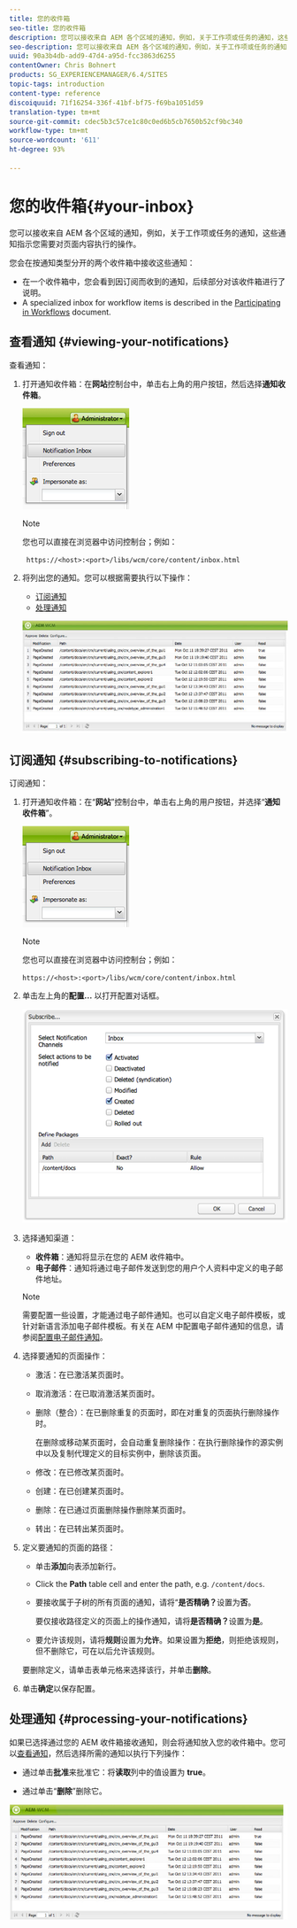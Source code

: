 ```yaml
---
title: 您的收件箱
seo-title: 您的收件箱
description: 您可以接收来自 AEM 各个区域的通知，例如，关于工作项或任务的通知，这些通知指示您需要对页面内容执行的操作。
seo-description: 您可以接收来自 AEM 各个区域的通知，例如，关于工作项或任务的通知，这些通知指示您需要对页面内容执行的操作。
uuid: 90a3b4db-add9-47d4-a95d-fcc3863d6255
contentOwner: Chris Bohnert
products: SG_EXPERIENCEMANAGER/6.4/SITES
topic-tags: introduction
content-type: reference
discoiquuid: 71f16254-336f-41bf-bf75-f69ba1051d59
translation-type: tm+mt
source-git-commit: cdec5b3c57ce1c80c0ed6b5cb7650b52cf9bc340
workflow-type: tm+mt
source-wordcount: '611'
ht-degree: 93%

---
```



# 您的收件箱{#your-inbox}

您可以接收来自 AEM 各个区域的通知，例如，关于工作项或任务的通知，这些通知指示您需要对页面内容执行的操作。

您会在按通知类型分开的两个收件箱中接收这些通知：

* 在一个收件箱中，您会看到因订阅而收到的通知，后续部分对该收件箱进行了说明。
* A specialized inbox for workflow items is described in the [Participating in Workflows](/help/sites-classic-ui-authoring/classic-workflows-participating.md) document.

## 查看通知 {#viewing-your-notifications}

查看通知：

1. 打开通知收件箱：在&#x200B;**网站**&#x200B;控制台中，单击右上角的用户按钮，然后选择&#x200B;**通知收件箱**。

   ![screen_shot_2012-02-08at105226am](assets/screen_shot_2012-02-08at105226am.png)

   >[!NOTE]
   >
   >您也可以直接在浏览器中访问控制台；例如：
   >
   >` https://<host>:<port>/libs/wcm/core/content/inbox.html`

1. 将列出您的通知。您可以根据需要执行以下操作：

   * [订阅通知](#subscribing-to-notifications)
   * [处理通知](#processing-your-notifications)

   ![chlimage_1-8](assets/chlimage_1-8.jpeg)

## 订阅通知 {#subscribing-to-notifications}

订阅通知：

1. 打开通知收件箱：在“**网站**”控制台中，单击右上角的用户按钮，并选择“**通知收件箱**”。

   ![screen_shot_2012-02-08at105226am-1](assets/screen_shot_2012-02-08at105226am-1.png)

   >[!NOTE]
   >
   >您也可以直接在浏览器中访问控制台；例如：
   >
   >`https://<host>:<port>/libs/wcm/core/content/inbox.html`

1. 单击左上角的&#x200B;**配置...** 以打开配置对话框。

   ![screen_shot_2012-02-08at111056am](assets/screen_shot_2012-02-08at111056am.png)

1. 选择通知渠道：

   * **收件箱**：通知将显示在您的 AEM 收件箱中。
   * **电子邮件**：通知将通过电子邮件发送到您的用户个人资料中定义的电子邮件地址。

   >[!NOTE]
   >
   >需要配置一些设置，才能通过电子邮件通知。也可以自定义电子邮件模板，或针对新语言添加电子邮件模板。有关在 AEM 中配置电子邮件通知的信息，请参阅[配置电子邮件通知](/help/sites-administering/notification.md#configuringemailnotification)。

1. 选择要通知的页面操作：

   * 激活：在已激活某页面时。
   * 取消激活：在已取消激活某页面时。
   * 删除（整合）：在已删除重复的页面时，即在对重复的页面执行删除操作时。

      在删除或移动某页面时，会自动重复删除操作：在执行删除操作的源实例中以及复制代理定义的目标实例中，删除该页面。

   * 修改：在已修改某页面时。
   * 创建：在已创建某页面时。
   * 删除：在已通过页面删除操作删除某页面时。
   * 转出：在已转出某页面时。

1. 定义要通知的页面的路径：

   * 单击&#x200B;**添加**&#x200B;向表添加新行。
   * Click the **Path** table cell and enter the path, e.g. `/content/docs`.
   * 要接收属于子树的所有页面的通知，请将“**是否精确？**&#x200B;设置为&#x200B;**否**。

      要仅接收路径定义的页面上的操作通知，请将&#x200B;**是否精确？**&#x200B;设置为&#x200B;**是**。

   * 要允许该规则，请将&#x200B;**规则**&#x200B;设置为&#x200B;**允许**。如果设置为&#x200B;**拒绝**，则拒绝该规则，但不删除它，可在以后允许该规则。

   要删除定义，请单击表单元格来选择该行，并单击&#x200B;**删除**。

1. 单击&#x200B;**确定**&#x200B;以保存配置。

## 处理通知 {#processing-your-notifications}

如果已选择通过您的 AEM 收件箱接收通知，则会将通知放入您的收件箱中。您可以[查看通知](#viewing-your-notifications)，然后选择所需的通知以执行下列操作：

* 通过单击&#x200B;**批准**&#x200B;来批准它：将&#x200B;**读取**&#x200B;列中的值设置为 **true**。

* 通过单击“**删除**”删除它。

![chlimage_1-9](assets/chlimage_1-9.jpeg)

